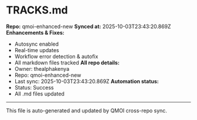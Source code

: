 # TRACKS.md

**Repo:** qmoi-enhanced-new
**Synced at:** 2025-10-03T23:43:20.869Z
**Enhancements & Fixes:**
- Autosync enabled
- Real-time updates
- Workflow error detection & autofix
- All markdown files tracked
**All repo details:**
- Owner: thealphakenya
- Repo: qmoi-enhanced-new
- Last sync: 2025-10-03T23:43:20.869Z
**Automation status:**
- Status: Success
- All .md files updated
---
This file is auto-generated and updated by QMOI cross-repo sync.
